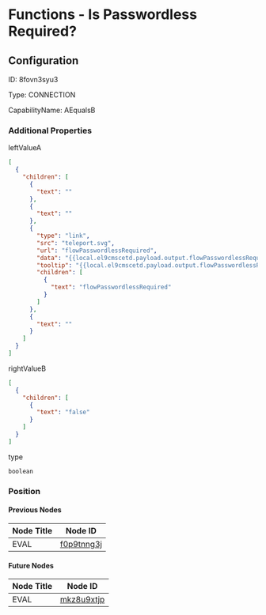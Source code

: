 # Functions - Is Passwordless Required?
## Configuration
ID:  8fovn3syu3

Type: CONNECTION 

CapabilityName: AEqualsB






### Additional Properties
leftValueA
```json 
[
  {
    "children": [
      {
        "text": ""
      },
      {
        "text": ""
      },
      {
        "type": "link",
        "src": "teleport.svg",
        "url": "flowPasswordlessRequired",
        "data": "{{local.el9cmscetd.payload.output.flowPasswordlessRequired}}",
        "tooltip": "{{local.el9cmscetd.payload.output.flowPasswordlessRequired}}",
        "children": [
          {
            "text": "flowPasswordlessRequired"
          }
        ]
      },
      {
        "text": ""
      }
    ]
  }
]
```


rightValueB
```json 
[
  {
    "children": [
      {
        "text": "false"
      }
    ]
  }
]
```


type
```string 
boolean
```





### Position

#### Previous Nodes
| Node Title | Node ID |
| :------------- | ------------ |
| EVAL | [f0p9tnng3j](./f0p9tnng3j.md) | 
 
 #### Future Nodes
| Node Title | Node ID |
| :------------- | ------------ |
| EVAL |[mkz8u9xtjp](./mkz8u9xtjp.md) | 